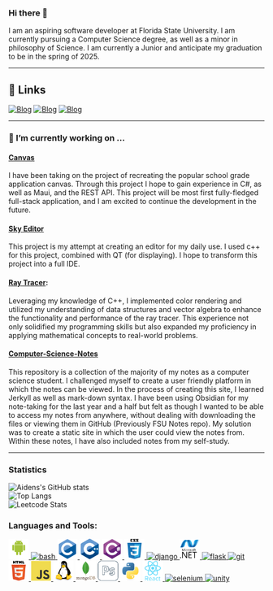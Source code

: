 ### Hi there 👋

I am an aspiring software developer at Florida State University. I am currently pursuing a Computer Science degree, as well as a minor in philosophy of Science. I am currently a Junior and anticipate my graduation to be in the spring of 2025. 
****

 ## 🔗 Links
 <p align="left"><a href="https://medium.com/@4376340/list/my-blog-31a894d61c1c" target="_blank"><img src="https://creazilla-store.fra1.digitaloceanspaces.com/icons/3218650/medium-icon-md.png" alt="Blog" width="50" height="50"></a>
  <a href="https://www.linkedin.com/in/aiden-allen-a7385421a/" target="_blank"><img src="http://www.freelogovectors.net/wp-content/uploads/2020/01/linkedin-logo.png" alt="Blog" width="50" height="50"></a>
  <a href="https://leetcode.com/aidenall3n/" target="_blank"><img src="https://i0.wp.com/turingplanet.org/wp-content/uploads/2020/05/LeetCode_logo.png?resize=400%2C400&ssl=1" alt="Blog" width="50" height="50"></a></p>

****

### 🔭 I’m currently working on ...

#### [Canvas](https://github.com/awa03/Canvas)
I have been taking on the project of recreating the popular school grade application canvas. Through this project I hope to gain experience in C#, as well as Maui, and the REST API. This project will be most first fully-fledged full-stack application, and I am excited to continue the development in the future. 

#### [Sky Editor](https://github.com/awa03/Sky-Editor)
This project is my attempt at creating an editor for my daily use. I used c++ for this project, combined with QT (for displaying). I hope to transform this project into a full IDE. 

#### [Ray Tracer](https://github.com/awa03/RayTracer): 
Leveraging my knowledge of C++, I implemented color rendering and utilized my understanding of data structures and vector algebra to enhance the functionality and performance of the ray tracer. This experience not only solidified my programming skills but also expanded my proficiency in applying mathematical concepts to real-world problems.

#### [Computer-Science-Notes](https://github.com/awa03/Computer-Science-Notes)
This repository is a collection of the majority of my notes as a computer science student. I challenged myself to create a user friendly platform in which the notes can be viewed. In the process of creating this site, I learned Jerkyll as well as mark-down syntax. I have been using Obsidian for my note-taking for the last year and a half but felt as though I wanted to be able to access my notes from anywhere, without dealing with downloading the files or viewing them in GitHub (Previously FSU Notes repo). My solution was to create a static site in which the user could view the notes from. Within these notes, I have also included notes from my self-study. 

****

### Statistics 

![Aidens's GitHub stats](https://github-readme-stats.vercel.app/api?username=awa03&show_icons=true&theme=transparent) <br>
![Top Langs](https://github-readme-stats.vercel.app/api/wakatime?username=awa03&hide=llvm,java,roff,batchfile,html,powershell,ASP.net,tex,css,aidl,shell,cmake,makefile&theme=transparent&size_weight=0&count_weight=1&langs_count=8&layout=donut) <br>
![Leetcode Stats](https://leetcard.jacoblin.cool/aidenall3n?width=495&height=200) <br>



<h3 align="left">Languages and Tools:</h3>
<p align="left"> <a href="https://developer.android.com" target="_blank" rel="noreferrer"> <img src="https://raw.githubusercontent.com/devicons/devicon/master/icons/android/android-original-wordmark.svg" alt="android" width="40" height="40"/> </a> <a href="https://www.gnu.org/software/bash/" target="_blank" rel="noreferrer"> <img src="https://www.vectorlogo.zone/logos/gnu_bash/gnu_bash-icon.svg" alt="bash" width="40" height="40"/> </a> <a href="https://www.cprogramming.com/" target="_blank" rel="noreferrer"> <img src="https://raw.githubusercontent.com/devicons/devicon/master/icons/c/c-original.svg" alt="c" width="40" height="40"/> </a> <a href="https://www.w3schools.com/cpp/" target="_blank" rel="noreferrer"> <img src="https://raw.githubusercontent.com/devicons/devicon/master/icons/cplusplus/cplusplus-original.svg" alt="cplusplus" width="40" height="40"/> </a> <a href="https://www.w3schools.com/cs/" target="_blank" rel="noreferrer"> <img src="https://raw.githubusercontent.com/devicons/devicon/master/icons/csharp/csharp-original.svg" alt="csharp" width="40" height="40"/> </a> <a href="https://www.w3schools.com/css/" target="_blank" rel="noreferrer"> <img src="https://raw.githubusercontent.com/devicons/devicon/master/icons/css3/css3-original-wordmark.svg" alt="css3" width="40" height="40"/> </a> <a href="https://www.djangoproject.com/" target="_blank" rel="noreferrer"> <img src="https://cdn.worldvectorlogo.com/logos/django.svg" alt="django" width="40" height="40"/> </a> <a href="https://dotnet.microsoft.com/" target="_blank" rel="noreferrer"> <img src="https://raw.githubusercontent.com/devicons/devicon/master/icons/dot-net/dot-net-original-wordmark.svg" alt="dotnet" width="40" height="40"/> </a> <a href="https://flask.palletsprojects.com/" target="_blank" rel="noreferrer"> <img src="https://www.vectorlogo.zone/logos/pocoo_flask/pocoo_flask-icon.svg" alt="flask" width="40" height="40"/> </a> <a href="https://git-scm.com/" target="_blank" rel="noreferrer"> <img src="https://www.vectorlogo.zone/logos/git-scm/git-scm-icon.svg" alt="git" width="40" height="40"/> </a> <a href="https://www.w3.org/html/" target="_blank" rel="noreferrer"> <img src="https://raw.githubusercontent.com/devicons/devicon/master/icons/html5/html5-original-wordmark.svg" alt="html5" width="40" height="40"/> </a> <a href="https://developer.mozilla.org/en-US/docs/Web/JavaScript" target="_blank" rel="noreferrer"> <img src="https://raw.githubusercontent.com/devicons/devicon/master/icons/javascript/javascript-original.svg" alt="javascript" width="40" height="40"/> </a> <a href="https://www.linux.org/" target="_blank" rel="noreferrer"> <img src="https://raw.githubusercontent.com/devicons/devicon/master/icons/linux/linux-original.svg" alt="linux" width="40" height="40"/> </a> <a href="https://www.mongodb.com/" target="_blank" rel="noreferrer"> <img src="https://raw.githubusercontent.com/devicons/devicon/master/icons/mongodb/mongodb-original-wordmark.svg" alt="mongodb" width="40" height="40"/> </a> <a href="https://www.photoshop.com/en" target="_blank" rel="noreferrer"> <img src="https://raw.githubusercontent.com/devicons/devicon/master/icons/photoshop/photoshop-line.svg" alt="photoshop" width="40" height="40"/> </a> <a href="https://www.python.org" target="_blank" rel="noreferrer"> <img src="https://raw.githubusercontent.com/devicons/devicon/master/icons/python/python-original.svg" alt="python" width="40" height="40"/> </a> <a href="https://reactjs.org/" target="_blank" rel="noreferrer"> <img src="https://raw.githubusercontent.com/devicons/devicon/master/icons/react/react-original-wordmark.svg" alt="react" width="40" height="40"/> </a> <a href="https://www.selenium.dev" target="_blank" rel="noreferrer"> <img src="https://raw.githubusercontent.com/detain/svg-logos/780f25886640cef088af994181646db2f6b1a3f8/svg/selenium-logo.svg" alt="selenium" width="40" height="40"/> </a> <a href="https://unity.com/" target="_blank" rel="noreferrer"> <img src="https://www.vectorlogo.zone/logos/unity3d/unity3d-icon.svg" alt="unity" width="40" height="40"/> </a> </p

<!--
**awa03/awa03** is a ✨ _special_ ✨ repository because its `README.md` (this file) appears on your GitHub profile.

Here are some ideas to get you started:

- 🔭 I’m currently working on ...
- 🌱 I’m currently learning ...
- 👯 I’m looking to collaborate on ...
- 🤔 I’m looking for help with ...
- 💬 Ask me about ...
- 📫 How to reach me: ...
- 😄 Pronouns: ...
- ⚡ Fun fact: ...
-->
